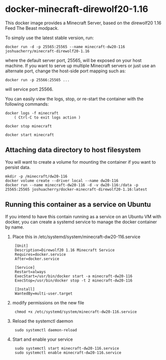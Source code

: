 # docker-minecraft-direwolf20-1.16

This docker image provides a Minecraft Server, based on the direwolf20 1.16 Feed
The Beast modpack.

To simply use the latest stable version, run:

    docker run -d -p 25565:25565 --name minecraft-dw20-116 joshuacherry/minecraft-direwolf20-1.16

where the default server port, 25565, will be exposed on your host machine. If
you want to serve up multiple Minecraft servers or just use an alternate port,
change the host-side port mapping such as:

    docker run -p 25566:25565 ...

will service port 25566.

You can easily view the logs, stop, or re-start the container with the following commands:

    docker logs -f minecraft
        ( Ctrl-C to exit logs action )

    docker stop minecraft

    docker start minecraft

## Attaching data directory to host filesystem

You will want to create a volume for mounting the container if you want to persist data.

    mkdir -p /minecraft/dw20-116
    docker volume create --driver local --name dw20-116
    docker run --name minecraft-dw20-116 -d -v dw20-116:/data -p 25565:25565 joshuacherry/docker-minecraft-direwolf20-1.16:latest

## Running this container as a service on Ubuntu

If you intend to have this contain running as a service on an Ubuntu VM with docker, you can create a systemd service to manage the docker container by name.

1. Place this in /etc/systemd/system/minecraft-dw20-116.service

        [Unit]
        Description=Direwolf20 1.16 Minecraft Service
        Requires=docker.service
        After=docker.service

        [Service]
        Restart=always
        ExecStart=/usr/bin/docker start -a minecraft-dw20-116
        ExecStop=/usr/bin/docker stop -t 2 minecraft-dw20-116

        [Install]
        WantedBy=multi-user.target

2. modify permissions on the new file

        chmod +x /etc/systemd/system/minecraft-dw20-116.service

3. Reload the systemctl daemon

        sudo systemctl daemon-reload

4. Start and enable your service

        sudo systemctl start minecraft-dw20-116.service
        sudo systemctl enable minecraft-dw20-116.service
